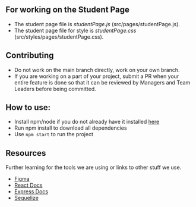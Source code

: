 ## For working on the Student Page
* The student page file is *studentPage.js* (src/pages/studentPage.js).
* The student page file for style is *studentPage.css* (src/styles/pages/studentPage.css).

## Contributing
* Do not work on the main branch directly, work on your own branch.
* If you are working on a part of your project, submit a PR when your entire feature
  is done so that it can be reviewed by Managers and Team Leaders before being committed.


## How to use:
* Install npm/node if you do not already have it installed [here](https://nodejs.org/en/download)
* Run npm install to download all dependencies
* Use `npm start` to run the project
  
## Resources
Further learning for the tools we are using or links to other stuff we use.
  
 * [Figma](https://www.figma.com/file/IWqzrTlf0xV8O1M3G8rldM/Student-Enrollment-Platform---SWE?type=design&node-id=0%3A1&mode=design&t=4TCzbT35dAltGejj-1)
 * [React Docs](https://react.dev/learn)
 * [Express Docs](https://expressjs.com/en/guide/routing.html)
 * [Sequelize](https://sequelize.org/docs/v6/getting-started/)
